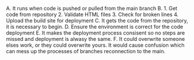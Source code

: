 A. It runs when code is pushed or pulled from the main branch
B. 1. Get code from repository 2. Validate HTML files 3. Check for broken lines 4. Upload the build site for deployment
C. It gets the code from the repository, it is necessary to begin. 
D. Ensure the environment is correct for the code deployment
E. It makes the deployment process consisent so no steps are missed and deployment is alwasy the same. 
F. It could overwrite someone elses work, or they could overwrite yours. It would cause confusion which can mess up the processes of branches reconnection to the main.
